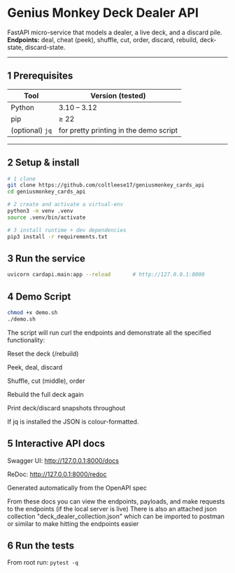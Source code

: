 # Genius Monkey Deck Dealer API

FastAPI micro-service that models a dealer, a live deck, and a discard pile.  
**Endpoints:** deal, cheat (peek), shuffle, cut, order, discard, rebuild, deck-state, discard-state.

---

## 1  Prerequisites

| Tool | Version (tested) |
|------|------------------|
| Python | 3.10 – 3.12 |
| pip | ≥ 22 |
| (optional) `jq` | for pretty printing in the demo script |

---

## 2  Setup & install

```bash
# 1 clone
git clone https://github.com/coltleese17/geniusmonkey_cards_api
cd geniusmonkey_cards_api

# 2 create and activate a virtual-env
python3 -m venv .venv
source .venv/bin/activate             

# 3 install runtime + dev dependencies
pip3 install -r requirements.txt      
```

## 3 Run the service
```bash
uvicorn cardapi.main:app --reload       # http://127.0.0.1:8000
```
## 4 Demo Script

```bash
chmod +x demo.sh
./demo.sh
```
The script will run curl the endpoints and demonstrate all the specified functionality:

Reset the deck (/rebuild)

Peek, deal, discard

Shuffle, cut (middle), order

Rebuild the full deck again

Print deck/discard snapshots throughout

If jq is installed the JSON is colour-formatted.

## 5 Interactive API docs

Swagger UI:	http://127.0.0.1:8000/docs

ReDoc:	http://127.0.0.1:8000/redoc

Generated automatically from the OpenAPI spec

From these docs you can view the endpoints, payloads, and make requests to the endpoints (if the local server is live)
There is also an attached json collection "deck_dealer_collection.json" which can be imported to postman or similar to make hitting the endpoints easier

## 6 Run the tests

From root run: ```pytest -q```
